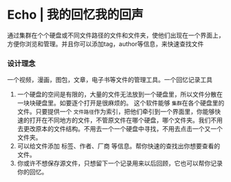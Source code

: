 # Echo | 我的回忆我的回声

通过集群在个个硬盘或不同文件路径的文件和文件夹，使他们出现在一个界面上，方便你浏览和管理。并且你可以添加tag，author等信息，来快速查找文件

### 设计理念

一个视频，漫画，图包，文章，电子书等文件的管理工具。一个回忆记录工具

1. 一个硬盘的空间是有限的，大量的文件无法放到一个硬盘里，所以文件分散在一块块硬盘里。如要逐个打开是很麻烦的。 这个软件能够 `集群`在各个硬盘里的文件。只要提供一个 `文件路径`作为索引，把他们牵引到一个界面里，你能够快速的打开在不同地方的文件，不管原文件在哪个硬盘，哪个文件夹。我们不用去更改原本的文件结构。不用去一个一个硬盘中寻找，不用去点击一个又一个文件夹。
2. 可以给文件添加 标签、作者、厂商 等信息。帮你快速的查找出你想要查看的文件。
3. 你或许不想保存源文件，只想留下一个记录用来以后回顾，它也可以帮你记录你的回忆。
